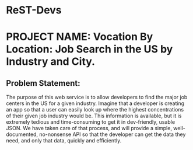 # ReST-Devs

# PROJECT NAME: Vocation By Location: Job Search in the US by Industry and City.

## Problem Statement: 
The purpose of this web service is to allow developers to find the major job centers in the US for a given industry. 
Imagine that a developer is creating an app so that a user can easily look up where the highest concentrations of their given 
job industry would be. This information is available, but it is extremely tedious and time-consuming to get it in dev-friendly, 
usable JSON. We have taken care of that process, and will provide a simple, well-documented, no-nonsense API so that the developer 
can get the data they need, and only that data, quickly and efficiently. 

